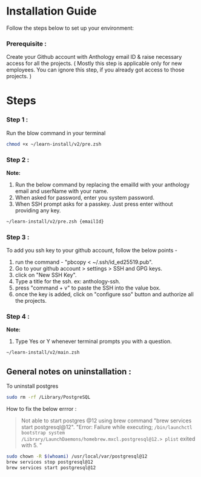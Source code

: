 # Installation Guide

Follow the steps below to set up your environment:

### Prerequisite :
Create your Github account with Anthology email ID & raise necessary access for all the projects.
( Mostly this step is applicable only for new employees. You can ignore this step, if you already got access to those projects. )

# Steps

### Step 1 :
Run the blow command in your terminal
```bash
chmod +x ~/learn-install/v2/pre.zsh
```

### Step 2 :
**Note:**
1. Run the below command by replacing the emailId with your anthology email and userName with your name.
2. When asked for password, enter you system password.
3. When SSH prompt asks for a passkey. Just press enter without providing any key.

```bash 
~/learn-install/v2/pre.zsh {emailId}
```

### Step 3 :
To add you ssh key to your github account, follow the below points -
1. run the command - "pbcopy < ~/.ssh/id_ed25519.pub".
2. Go to your github account > settings > SSH and GPG keys.
3. click on "New SSH Key".
4. Type a title for the ssh. ex: anthology-ssh.
5. press "command + v" to paste the SSH into the value box.
6. once the key is added, click on "configure sso" button and authorize all the projects.

### Step 4 :
**Note:**
1. Type Yes or Y whenever terminal prompts you with a question.

```bash
~/learn-install/v2/main.zsh
```

## General notes on uninstallation :
To uninstall postgres

```bash
sudo rm -rf /Library/PostgreSQL
```

How to fix the below errror :

> Not able to start postgres @12 using brew command "brew services start postgresql@12".
> "Error: Failure while executing; `/bin/launchctl bootstrap system /Library/LaunchDaemons/homebrew.mxcl.postgresql@12.> plist` exited with 5. "

```bash
sudo chown -R $(whoami) /usr/local/var/postgresql@12
brew services stop postgresql@12
brew services start postgresql@12
```
